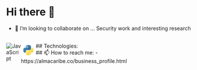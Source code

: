# Hi there 👋

<!--
**Kediel/Kediel** is a ✨ _special_ ✨ repository because its `README.md` (this file) appears on your GitHub profile.

Here are some ideas to get you started:

- 🔭 I’m currently working on ...
- 🌱 I’m currently learning ...
- 👯 I’m looking to collaborate on ...
- 🤔 I’m looking for help with ...
- 💬 Ask me about ...
- 📫 How to reach me: ...
- 😄 Pronouns: ...
- ⚡ Fun fact: ...
-->
- 👯 I’m looking to collaborate on ...
 Security work and interesting research
<br />
## Technologies:
<!-- OS -->
<img align="left" alt="JavaScript" width="40px" src="https://camo.githubusercontent.com/3f86b91e17493b190c20f4a2a56f06649372a43e29bf969d91bbf322fefe9668/68747470733a2f2f6769746c61622e636f6d2f6b616c696c696e75782f646f63756d656e746174696f6e2f677261706869632d7265736f75726365732f2d2f7261772f6d61737465722f6b616c692d6c6f676f2d323031362d776974682d647261676f6e2f6b616c692d6c6f676f2d647261676f6e2e706e67" />

<!-- <br />

<!-- Languages -->
<img align="left" alt="JavaScript" width="40px" src="https://raw.githubusercontent.com/github/explore/80688e429a7d4ef2fca1e82350fe8e3517d3494d/topics/python/python.png" />

<br />
## 📫 How to reach me:
- https://almacaribe.co/business_profile.html
